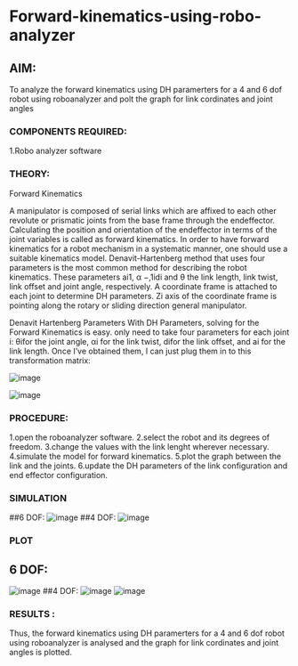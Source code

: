 # Forward-kinematics-using-robo-analyzer

## AIM: 
To analyze the forward kinematics using DH paramerters for a 4 and 6 dof robot using roboanalyzer and polt the graph for link cordinates and joint angles
### COMPONENTS REQUIRED:
1.Robo analyzer software  


### THEORY: 
  
Forward Kinematics

A manipulator is composed of serial links which are affixed to each other revolute or prismatic joints from the base frame through the endeffector. 
Calculating the position and orientation of the endeffector in terms of the joint variables is called as forward kinematics. 
In order to have forward kinematics for a robot mechanism in a systematic manner, one should use a suitable kinematics model. 
Denavit-Hartenberg method that uses four parameters is the most common method for describing the robot kinematics. 
These parameters ai1, α −,1idi and θ the link length, link twist, link offset and joint angle, respectively. 
A coordinate frame is attached to each joint to determine DH parameters. Zi axis of the coordinate frame is pointing along the rotary or sliding direction general manipulator.

Denavit Hartenberg Parameters
With DH Parameters, solving for the Forward Kinematics is easy.  only need to take four parameters for each joint 
i: θifor the joint angle, 
αi for the link twist, 
difor the link offset, and 
ai for the link length. Once I’ve obtained them, I can just plug them in to this transformation matrix:


![image](https://user-images.githubusercontent.com/36288975/170172719-ed7befc9-2894-4344-bfd5-be831bb05308.png)

 ![image](https://user-images.githubusercontent.com/36288975/170172766-b8aeb788-7fd7-4de7-b340-f04656707ebd.png)

 

### PROCEDURE:
1.open the roboanalyzer software.
2.select the robot and its degrees of freedom.
3.change the values with the link lenght wherever necessary.
4.simulate the model for forward kinematics.
5.plot the graph between the link and the joints.
6.update the DH parameters of the link configuration and end effector configuration.

### SIMULATION 
##6 DOF:
![image](https://github.com/Augustine0306/Forward-kinematics-using-robot-analyzer/assets/119404460/7d68b356-c2c4-4426-b13a-c5cf9ceeeeda)
##4 DOF:
![image](https://github.com/Augustine0306/Forward-kinematics-using-robot-analyzer/assets/119404460/eecd5271-e14c-4767-bcf6-16d51e109d15)

 ### PLOT 
## 6 DOF:
 ![image](https://github.com/Augustine0306/Forward-kinematics-using-robot-analyzer/assets/119404460/1308df18-a81f-4f38-a78c-ba795fa436dd)
##4 DOF:
![image](https://github.com/Augustine0306/Forward-kinematics-using-robot-analyzer/assets/119404460/8882eaa9-45ce-4c6f-b5d4-3e3273c1872c)
![image](https://github.com/Augustine0306/Forward-kinematics-using-robot-analyzer/assets/119404460/ca098b43-b426-4beb-adef-85a93a4f2918)

### RESULTS :  
Thus, the forward kinematics using DH paramerters for a 4 and 6 dof robot using roboanalyzer is analysed and the graph for link cordinates and joint angles is plotted.
